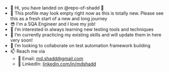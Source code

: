 - 👋 Hi, you have landed on @repo-of-shadd 🚩
- 📯 This profile may look empty right now as this is totally new. Please see this as a fresh start of a new and long journey
- :sunglasses: I'm a SQA Engineer and I love my job!
- 👀 I’m interested in always learning new testing tools and techniques
- 🌱 I’m currently practicing my existing skills and will update them in here very soon!
- 💞️ I’m looking to collaborate on test automation framework building 
- 📫 Reach me via
    - 📧 Email: md.shadd@gmail.com
    - 📧 LinkedIn: [linkedin.com/in/mdshadd](linkedin.com/in/mdshadd)

<!---
repo-of-shadd/repo-of-shadd is a ✨ special ✨ repository because its `README.md` (this file) appears on your GitHub profile.
You can click the Preview link to take a look at your changes.
--->
